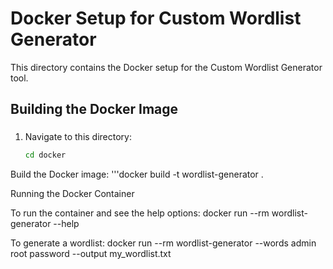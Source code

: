 # Docker Setup for Custom Wordlist Generator

This directory contains the Docker setup for the Custom Wordlist Generator tool.

## Building the Docker Image

### 
1. Navigate to this directory:
   ```bash
   cd docker

Build the Docker image:
'''docker build -t wordlist-generator .


Running the Docker Container

To run the container and see the help options:
docker run --rm wordlist-generator --help


To generate a wordlist:
docker run --rm wordlist-generator --words admin root password --output my_wordlist.txt

